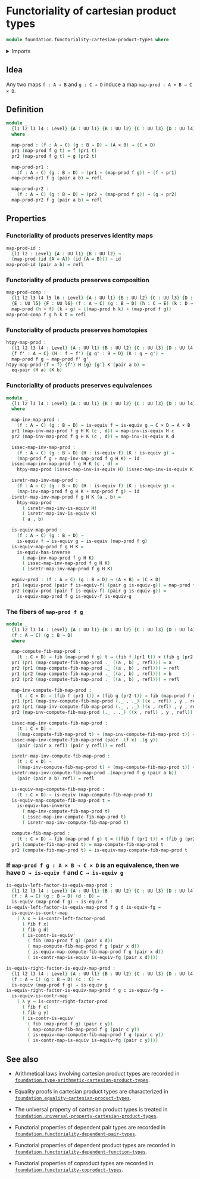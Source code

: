 # Functoriality of cartesian product types

```agda
module foundation.functoriality-cartesian-product-types where
```

<details><summary>Imports</summary>
```agda
open import foundation-core.cartesian-product-types
open import foundation-core.contractible-maps
open import foundation-core.contractible-types
open import foundation-core.dependent-pair-types
open import foundation-core.equality-cartesian-product-types
open import foundation-core.equivalences
open import foundation-core.fibers-of-maps
open import foundation-core.functions
open import foundation-core.homotopies
open import foundation-core.identity-types
open import foundation-core.universe-levels
```
</details>

## Idea

Any two maps `f : A → B` and `g : C → D` induce a map `map-prod : A × B → C × D`.

## Definition

```agda
module _
  {l1 l2 l3 l4 : Level} {A : UU l1} {B : UU l2} {C : UU l3} {D : UU l4}
  where

  map-prod : (f : A → C) (g : B → D) → (A × B) → (C × D)
  pr1 (map-prod f g t) = f (pr1 t)
  pr2 (map-prod f g t) = g (pr2 t)

  map-prod-pr1 :
    (f : A → C) (g : B → D) → (pr1 ∘ (map-prod f g)) ~ (f ∘ pr1)
  map-prod-pr1 f g (pair a b) = refl

  map-prod-pr2 :
    (f : A → C) (g : B → D) → (pr2 ∘ (map-prod f g)) ~ (g ∘ pr2)
  map-prod-pr2 f g (pair a b) = refl
```

## Properties

### Functoriality of products preserves identity maps

```agda
map-prod-id :
  {l1 l2 : Level} {A : UU l1} {B : UU l2} →
  (map-prod (id {A = A}) (id {A = B})) ~ id
map-prod-id (pair a b) = refl
```

### Functoriality of products preserves composition

```agda
map-prod-comp :
  {l1 l2 l3 l4 l5 l6 : Level} {A : UU l1} {B : UU l2} {C : UU l3} {D : UU l4}
  {E : UU l5} {F : UU l6} (f : A → C) (g : B → D) (h : C → E) (k : D → F) →
  map-prod (h ∘ f) (k ∘ g) ~ ((map-prod h k) ∘ (map-prod f g))
map-prod-comp f g h k t = refl
```

### Functoriality of products preserves homotopies

```agda
htpy-map-prod :
  {l1 l2 l3 l4 : Level} {A : UU l1} {B : UU l2} {C : UU l3} {D : UU l4}
  {f f' : A → C} (H : f ~ f') {g g' : B → D} (K : g ~ g') →
  map-prod f g ~ map-prod f' g'
htpy-map-prod {f = f} {f'} H {g} {g'} K (pair a b) =
  eq-pair (H a) (K b)
```

### Functoriality of products preserves equivalences

```agda
module _
  {l1 l2 l3 l4 : Level} {A : UU l1} {B : UU l2} {C : UU l3} {D : UU l4}
  where

  map-inv-map-prod :
    (f : A → C) (g : B → D) → is-equiv f → is-equiv g → C × D → A × B
  pr1 (map-inv-map-prod f g H K (c , d)) = map-inv-is-equiv H c
  pr2 (map-inv-map-prod f g H K (c , d)) = map-inv-is-equiv K d

  issec-map-inv-map-prod :
    (f : A → C) (g : B → D) (H : is-equiv f) (K : is-equiv g) →
    (map-prod f g ∘ map-inv-map-prod f g H K) ~ id
  issec-map-inv-map-prod f g H K (c , d) =
    htpy-map-prod (issec-map-inv-is-equiv H) (issec-map-inv-is-equiv K) (c , d)

  isretr-map-inv-map-prod :
    (f : A → C) (g : B → D) (H : is-equiv f) (K : is-equiv g) →
    (map-inv-map-prod f g H K ∘ map-prod f g) ~ id
  isretr-map-inv-map-prod f g H K (a , b) =
    htpy-map-prod
      ( isretr-map-inv-is-equiv H)
      ( isretr-map-inv-is-equiv K)
      ( a , b)

  is-equiv-map-prod :
    (f : A → C) (g : B → D) →
    is-equiv f → is-equiv g → is-equiv (map-prod f g)
  is-equiv-map-prod f g H K =
    is-equiv-has-inverse
      ( map-inv-map-prod f g H K)
      ( issec-map-inv-map-prod f g H K)
      ( isretr-map-inv-map-prod f g H K)

  equiv-prod : (f : A ≃ C) (g : B ≃ D) → (A × B) ≃ (C × D)
  pr1 (equiv-prod (pair f is-equiv-f) (pair g is-equiv-g)) = map-prod f g
  pr2 (equiv-prod (pair f is-equiv-f) (pair g is-equiv-g)) =
    is-equiv-map-prod f g is-equiv-f is-equiv-g
```

### The fibers of `map-prod f g`

```agda
module _
  {l1 l2 l3 l4 : Level} {A : UU l1} {B : UU l2} {C : UU l3} {D : UU l4}
  (f : A → C) (g : B → D)
  where

  map-compute-fib-map-prod :
    (t : C × D) → fib (map-prod f g) t → (fib f (pr1 t)) × (fib g (pr2 t))
  pr1 (pr1 (map-compute-fib-map-prod ._ ((a , b) , refl))) = a
  pr2 (pr1 (map-compute-fib-map-prod ._ ((a , b) , refl))) = refl
  pr1 (pr2 (map-compute-fib-map-prod ._ ((a , b) , refl))) = b
  pr2 (pr2 (map-compute-fib-map-prod ._ ((a , b) , refl))) = refl

  map-inv-compute-fib-map-prod :
    (t : C × D) → (fib f (pr1 t)) × (fib g (pr2 t)) → fib (map-prod f g) t
  pr1 (pr1 (map-inv-compute-fib-map-prod (._ , ._) ((x , refl) , y , refl))) = x
  pr2 (pr1 (map-inv-compute-fib-map-prod (._ , ._) ((x , refl) , y , refl))) = y
  pr2 (map-inv-compute-fib-map-prod (._ , ._) ((x , refl) , y , refl)) = refl

  issec-map-inv-compute-fib-map-prod :
    (t : C × D) →
    ((map-compute-fib-map-prod t) ∘ (map-inv-compute-fib-map-prod t)) ~ id
  issec-map-inv-compute-fib-map-prod (pair .(f x) .(g y))
    (pair (pair x refl) (pair y refl)) = refl

  isretr-map-inv-compute-fib-map-prod :
    (t : C × D) →
    ((map-inv-compute-fib-map-prod t) ∘ (map-compute-fib-map-prod t)) ~ id
  isretr-map-inv-compute-fib-map-prod .(map-prod f g (pair a b))
    (pair (pair a b) refl) = refl

  is-equiv-map-compute-fib-map-prod :
    (t : C × D) → is-equiv (map-compute-fib-map-prod t)
  is-equiv-map-compute-fib-map-prod t =
    is-equiv-has-inverse
      ( map-inv-compute-fib-map-prod t)
      ( issec-map-inv-compute-fib-map-prod t)
      ( isretr-map-inv-compute-fib-map-prod t)

  compute-fib-map-prod :
    (t : C × D) → fib (map-prod f g) t ≃ ((fib f (pr1 t)) × (fib g (pr2 t)))
  pr1 (compute-fib-map-prod t) = map-compute-fib-map-prod t
  pr2 (compute-fib-map-prod t) = is-equiv-map-compute-fib-map-prod t
```

### If `map-prod f g : A × B → C × D` is an equivalence, then we have `D → is-equiv f` and `C → is-equiv g`

```agda
is-equiv-left-factor-is-equiv-map-prod :
  {l1 l2 l3 l4 : Level} {A : UU l1} {B : UU l2} {C : UU l3} {D : UU l4}
  (f : A → C) (g : B → D) (d : D) →
  is-equiv (map-prod f g) → is-equiv f
is-equiv-left-factor-is-equiv-map-prod f g d is-equiv-fg =
  is-equiv-is-contr-map
    ( λ x → is-contr-left-factor-prod
      ( fib f x)
      ( fib g d)
      ( is-contr-is-equiv'
        ( fib (map-prod f g) (pair x d))
        ( map-compute-fib-map-prod f g (pair x d))
        ( is-equiv-map-compute-fib-map-prod f g (pair x d))
        ( is-contr-map-is-equiv is-equiv-fg (pair x d))))

is-equiv-right-factor-is-equiv-map-prod :
  {l1 l2 l3 l4 : Level} {A : UU l1} {B : UU l2} {C : UU l3} {D : UU l4}
  (f : A → C) (g : B → D) (c : C) →
  is-equiv (map-prod f g) → is-equiv g
is-equiv-right-factor-is-equiv-map-prod f g c is-equiv-fg =
  is-equiv-is-contr-map
    ( λ y → is-contr-right-factor-prod
      ( fib f c)
      ( fib g y)
      ( is-contr-is-equiv'
        ( fib (map-prod f g) (pair c y))
        ( map-compute-fib-map-prod f g (pair c y))
        ( is-equiv-map-compute-fib-map-prod f g (pair c y))
        ( is-contr-map-is-equiv is-equiv-fg (pair c y))))
```

## See also

- Arithmetical laws involving cartesian product types are recorded in
  [`foundation.type-arithmetic-cartesian-product-types`](foundation.type-arithmetic-cartesian-product-types.md).
- Equality proofs in cartesian product types are characterized in
  [`foundation.equality-cartesian-product-types`](foundation.equality-cartesian-product-types.md).
- The universal property of cartesian product types is treated in
  [`foundation.universal-property-cartesian-product-types`](foundation.universal-property-cartesian-product-types.md).

- Functorial properties of dependent pair types are recorded in
  [`foundation.functoriality-dependent-pair-types`](foundation.functoriality-dependent-pair-types.md).
- Functorial properties of dependent product types are recorded in
  [`foundation.functoriality-dependent-function-types`](foundation.functoriality-dependent-function-types.md).
- Functorial properties of coproduct types are recorded in
  [`foundation.functoriality-coproduct-types`](foundation.functoriality-coproduct-types.md).
